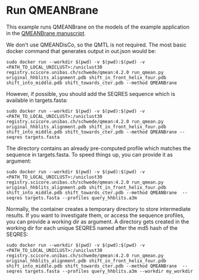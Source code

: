 Run QMEANBrane
==============

This example runs QMEANBrane on the models of the example application in the 
[QMEANBrane manuscript](https://doi.org/10.1093/bioinformatics/btu457).

We don't use QMEANDisCo, so the QMTL is not required. The most basic docker 
command that generates output in out.json would be:

```terminal
sudo docker run --workdir $(pwd) -v $(pwd):$(pwd) -v <PATH_TO_LOCAL_UNICLUST>:/uniclust30 registry.scicore.unibas.ch/schwede/qmean:4.2.0 run_qmean.py original_hhblits_alignment.pdb shift_in_front_helix_four.pdb shift_into_middle.pdb shift_towards_cter.pdb --method QMEANBrane
```

However, if possible, you should add the SEQRES sequence which is available in 
targets.fasta:

```terminal
sudo docker run --workdir $(pwd) -v $(pwd):$(pwd) -v <PATH_TO_LOCAL_UNICLUST>:/uniclust30 registry.scicore.unibas.ch/schwede/qmean:4.2.0 run_qmean.py original_hhblits_alignment.pdb shift_in_front_helix_four.pdb shift_into_middle.pdb shift_towards_cter.pdb --method QMEANBrane --seqres targets.fasta
```
The directory contains an already pre-computed profile which matches the 
sequence in targets.fasta. To speed things up, you can provide it as argument:

```terminal
sudo docker run --workdir $(pwd) -v $(pwd):$(pwd) -v <PATH_TO_LOCAL_UNICLUST>:/uniclust30 registry.scicore.unibas.ch/schwede/qmean:4.2.0 run_qmean.py original_hhblits_alignment.pdb shift_in_front_helix_four.pdb shift_into_middle.pdb shift_towards_cter.pdb --method QMEANBrane  --seqres targets.fasta --profiles query_hhblits.a3m
```

Normally, the container creates a temporary directory to store intermediate 
results. If you want to investigate them, or access the sequence profiles,
you can provide a working dir as argument. A directory gets created in the 
working dir for each unique SEQRES named after the md5 hash of the SEQRES:

```terminal
sudo docker run --workdir $(pwd) -v $(pwd):$(pwd) -v <PATH_TO_LOCAL_UNICLUST>:/uniclust30 registry.scicore.unibas.ch/schwede/qmean:4.2.0 run_qmean.py original_hhblits_alignment.pdb shift_in_front_helix_four.pdb shift_into_middle.pdb shift_towards_cter.pdb --method QMEANBrane  --seqres targets.fasta --profiles query_hhblits.a3m --workdir my_workdir
```

